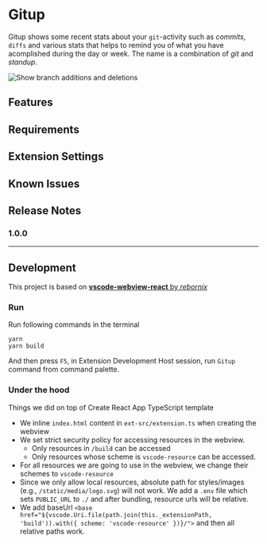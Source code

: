 # Gitup

Gitup shows some recent stats about your `git`-activity such as _commits_, `diffs` and various stats that helps to remind you of what you have acomplished during the day or week. The name is a combination of _git_ and _standup_.

![Show branch additions and deletions](https://i.imgur.com/PWQTWfp.png)

## Features

## Requirements

## Extension Settings

## Known Issues

## Release Notes

### 1.0.0

-----------------------------------------------------------------------------------------------------------

## Development

This project is based on [**vscode-webview-react** by _rebornix_](https://github.com/rebornix/vscode-webview-react)

### Run

Run following commands in the terminal

```shell
yarn
yarn build
```
And then press `F5`, in Extension Development Host session, run `Gitup` command from command palette.

### Under the hood

Things we did on top of Create React App TypeScript template

* We inline `index.html` content in `ext-src/extension.ts` when creating the webview
* We set strict security policy for accessing resources in the webview.
  * Only resources in `/build` can be accessed
  * Only resources whose scheme is `vscode-resource` can be accessed.
* For all resources we are going to use in the webview, we change their schemes to `vscode-resource`
* Since we only allow local resources, absolute path for styles/images (e.g., `/static/media/logo.svg`) will not work. We add a `.env` file which sets `PUBLIC_URL` to `./` and after bundling, resource urls will be relative.
* We add baseUrl `<base href="${vscode.Uri.file(path.join(this._extensionPath, 'build')).with({ scheme: 'vscode-resource' })}/">` and then all relative paths work.
